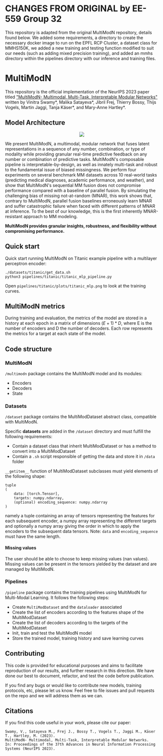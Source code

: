 # CHANGES FROM ORIGINAL by EE-559 Group 32
This repository is adapted from the original MultiModN repository, details found below.
We added some requirements, a directory to create the necessary docker image to run on the EPFL RCP Cluster, a dataset class for MMHS150K, we added a new training and testing function modified to suit our needs (such as adding mixed precision training), and added an mmhs directory within the pipelines directory with our inference and training files.


# MultiModN
This repository is the official implementation of the NeurIPS 2023 paper titled ["MultiModN- Multimodal, Multi-Task, Interpretable Modular Networks"](https://arxiv.org/abs/2309.14118) written by Vinitra Swamy*, Malika Satayeva*, Jibril Frej, Thierry Bossy, Thijs Vogels, Martin Jaggi, Tanja Käser*, and Mary-Anne Hartley*.

## Model Architecture
<p align="center">
	<img src="https://docs.google.com/drawings/d/e/2PACX-1vQLCjRaSAQaDSqNhQhy7xMgbmxl_RzwToWchuc6t41hbTDMFdQO-yYIcp35qY3QUakUHOE4XgFu1L0q/pub?w=1531&h=510" />
</p>

We present MultiModN, a multimodal, modular network that fuses latent representations in a sequence of any number, combination, or type of modality while providing granular real-time predictive feedback on any number or combination of predictive tasks. MultiModN's composable pipeline is interpretable-by-design, as well as innately multi-task and robust to the fundamental issue of biased missingness. We perform four experiments on several benchmark MM datasets across 10 real-world tasks (predicting medical diagnoses, academic performance, and weather), and show that MultiModN's sequential MM fusion does not compromise performance compared with a baseline of parallel fusion. By simulating the challenging bias of missing not-at-random (MNAR), this work shows that, contrary to MultiModN, parallel fusion baselines erroneously learn MNAR and suffer catastrophic failure when faced with different patterns of MNAR at inference. To the best of our knowledge, this is the first inherently MNAR-resistant approach to MM modeling. 

**MultiModN provides granular insights, robustness, and flexibility without compromising performance.**

## Quick start
Quick start running MultiModN on Titanic example pipeline with a multilayer perceptron encoder:
```
./datasets/titanic/get_data.sh
python3 pipelines/titanic/titanic_mlp_pipeline.py
```
Open `pipelines/titanic/plots/titanic_mlp.png` to look at the training curves.

## MultiModN metrics
During training and evaluation, the metrics of the model are stored in a history at each epoch in a matrix of dimensions $(E+1) * D$, where E is the number of encoders and D the number of decoders. Each row represents the metrics for a target at each state of the model.

## Code structure
### MultiModN
`/multimodn` package contains the MultiModN model and its modules:
* Encoders
* Decoders
* State

### Datasets
`/dataset` package contains the MultiModDataset abstract class, compatible with MultiModN.

Specific **datasets** are added in the `/dataset` directory and must fulfill the following requirements:
* Contain a dataset class that inherit MultiModDataset or has a method to convert into a MultiModDataset
* Contain a `.sh` script responsible of getting the data and store it in `/data` folder

`__getitem__` function of MultiModDataset subclasses must yield elements of the following shape:

```
tuple
(
	data: [torch.Tensor],
	targets: numpy.ndarray,
	(optional) encoding_sequence: numpy.ndarray
)
```

namely a tuple containing an array of tensors representing the features for each subsequent encoder, a numpy array representing the different targets and optionally a numpy array giving the order in which to apply the encoders to the subsequent data tensors. Note: `data` and `encoding_sequence` must have the same length.

#### **Missing values**
The user should be able to choose to keep missing values (nan values). Missing values can be present in the tensors yielded by the dataset and are managed by MultiModN.

### Pipelines
```/pipeline``` package contains the training pipelines using MultiModN for Multi-Modal Learning. It follows the following steps:

* Create `MultiModDataset` and the `dataloader` associated
* Create the list of encoders according to the features shape of the MultiModDataset
* Create the list of decoders according to the targets of the MultiModDataset
* Init, train and test the MultiModN model
* Store the trained model, training history and save learning curves

## Contributing 

This code is provided for educational purposes and aims to facilitate reproduction of our results, and further research 
in this direction. We have done our best to document, refactor, and test the code before publication.

If you find any bugs or would like to contribute new models, training protocols, etc, please let us know. Feel free to file issues and pull requests on the repo and we will address them as we can.

## Citations
If you find this code useful in your work, please cite our paper:

```
Swamy, V., Satayeva M., Frej J., Bossy T., Vogels T., Jaggi M., Käser T., Hartley, M. (2023). 
MultiModN- Multimodal, Multi-Task, Interpretable Modular Networks. 
In: Proceedings of the 37th Advances in Neural Information Processing Systems (NeurIPS 2023).
```

